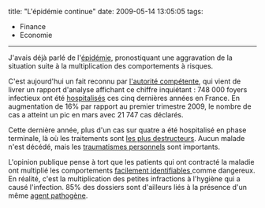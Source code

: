 title: "L'épidémie continue"
date: 2009-05-14 13:05:05
tags:
  - Finance
  - Economie
---

J'avais déjà parlé de l'[épidémie](//borisschapira.com/blog/lepidemie/), pronostiquant une aggravation de la situation suite à la multiplication des comportements à risques.

C'est aujourd'hui un fait reconnu par [l'autorité compétente](https://www.banque-france.fr/accueil.html), qui vient de livrer un rapport d'analyse affichant ce chiffre inquiétant&nbsp;: 748 000 foyers infectieux ont été [hospitalisés](//web.archive.org/web/20111103225325///www.lafinancepourtous.com:80/Procedure-devant-la-commission-de.html) ces cinq dernières années en France. En augmentation de 16% par rapport au premier trimestre 2009, le nombre de cas a atteint un pic en mars avec 21 747 cas déclarés.

Cette dernière année, plus d'un cas sur quatre a été hospitalisé en phase terminale, là où les traitements sont [les plus destructeurs](//vosdroits.service-public.fr/particuliers/F2432.xhtml). Aucun malade n'est décédé, mais les [traumatismes personnels](//fr.wikipedia.org/wiki/Liquidation_judiciaire) sont importants.

L'opinion publique pense à tort que les patients qui ont contracté la maladie ont multiplié les comportements [facilement identifiables ](//fr.wikipedia.org/wiki/Cr%C3%A9dit_immobilier)comme dangereux. En réalité, c'est la multiplication des petites infractions à l'hygiène qui a causé l'infection. 85% des dossiers sont d'ailleurs liés à la présence d'un même [agent pathogène](//fr.wikipedia.org/wiki/Cr%C3%A9dit_permanent).